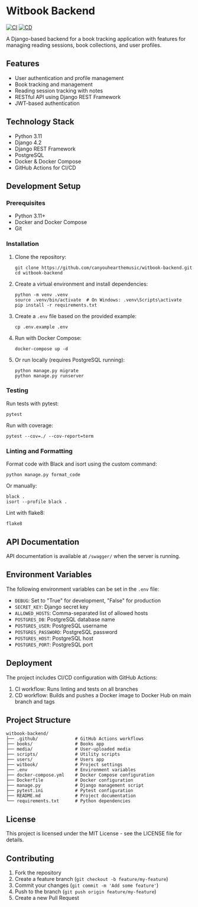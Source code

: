 # Witbook Backend

[![CI](https://github.com/canyouhearthemusic/witbook-backend/actions/workflows/ci.yml/badge.svg)](https://github.com/canyouhearthemusic/witbook-backend/actions/workflows/ci.yml)
[![CD](https://github.com/canyouhearthemusic/witbook-backend/actions/workflows/cd.yml/badge.svg)](https://github.com/canyouhearthemusic/witbook-backend/actions/workflows/cd.yml)

A Django-based backend for a book tracking application with features for managing reading sessions, book collections, and user profiles.

## Features

- User authentication and profile management
- Book tracking and management
- Reading session tracking with notes
- RESTful API using Django REST Framework
- JWT-based authentication

## Technology Stack

- Python 3.11
- Django 4.2
- Django REST Framework
- PostgreSQL
- Docker & Docker Compose
- GitHub Actions for CI/CD

## Development Setup

### Prerequisites

- Python 3.11+
- Docker and Docker Compose
- Git

### Installation

1. Clone the repository:
   ```
   git clone https://github.com/canyouhearthemusic/witbook-backend.git
   cd witbook-backend
   ```

2. Create a virtual environment and install dependencies:
   ```
   python -m venv .venv
   source .venv/bin/activate  # On Windows: .venv\Scripts\activate
   pip install -r requirements.txt
   ```

3. Create a `.env` file based on the provided example:
   ```
   cp .env.example .env
   ```

4. Run with Docker Compose:
   ```
   docker-compose up -d
   ```

5. Or run locally (requires PostgreSQL running):
   ```
   python manage.py migrate
   python manage.py runserver
   ```

### Testing

Run tests with pytest:
```
pytest
```

Run with coverage:
```
pytest --cov=./ --cov-report=term
```

### Linting and Formatting

Format code with Black and isort using the custom command:
```
python manage.py format_code
```

Or manually:
```
black .
isort --profile black .
```

Lint with flake8:
```
flake8
```

## API Documentation

API documentation is available at `/swagger/` when the server is running.

## Environment Variables

The following environment variables can be set in the `.env` file:

- `DEBUG`: Set to "True" for development, "False" for production
- `SECRET_KEY`: Django secret key
- `ALLOWED_HOSTS`: Comma-separated list of allowed hosts
- `POSTGRES_DB`: PostgreSQL database name
- `POSTGRES_USER`: PostgreSQL username
- `POSTGRES_PASSWORD`: PostgreSQL password
- `POSTGRES_HOST`: PostgreSQL host
- `POSTGRES_PORT`: PostgreSQL port

## Deployment

The project includes CI/CD configuration with GitHub Actions:

1. CI workflow: Runs linting and tests on all branches
2. CD workflow: Builds and pushes a Docker image to Docker Hub on main branch and tags

## Project Structure

```
witbook-backend/
├── .github/              # GitHub Actions workflows
├── books/                # Books app
├── media/                # User-uploaded media
├── scripts/              # Utility scripts
├── users/                # Users app
├── witbook/              # Project settings
├── .env                  # Environment variables
├── docker-compose.yml    # Docker Compose configuration
├── Dockerfile            # Docker configuration
├── manage.py             # Django management script
├── pytest.ini            # Pytest configuration
├── README.md             # Project documentation
└── requirements.txt      # Python dependencies
```

## License

This project is licensed under the MIT License - see the LICENSE file for details.

## Contributing

1. Fork the repository
2. Create a feature branch (`git checkout -b feature/my-feature`)
3. Commit your changes (`git commit -m 'Add some feature'`)
4. Push to the branch (`git push origin feature/my-feature`)
5. Create a new Pull Request 